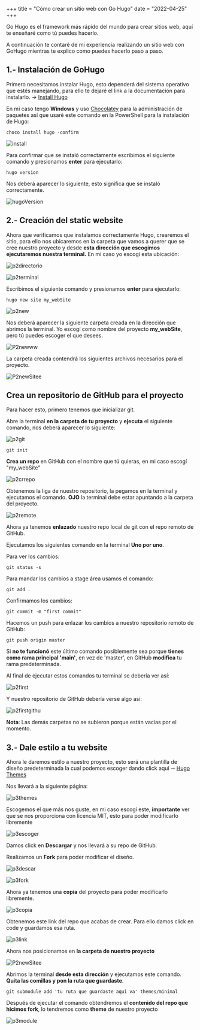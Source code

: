 +++
title = "Cómo crear un sitio web con Go Hugo"
date = "2022-04-25"
+++

Go Hugo es el framework más rápido del mundo para crear sitios web, aquí te enseñaré como tú puedes hacerlo.
<!--more-->
A continuación te contaré de mi experiencia realizando un sitio web con GoHugo mientras te explico como puedes hacerlo paso a paso.

## 1.- Instalación de GoHugo

Primero necesitamos instalar Hugo, esto dependerá del sistema operativo que estés manejando, para ello te dejaré el link a la documentación para instalarlo. → [Install Hugo](https://gohugo.io/getting-started/installing/)

En mi caso tengo **Windows** y uso [Chocolatey](https://chocolatey.org/) para la administración de paquetes así que usaré este comando en la PowerShell para la instalación de Hugo:

```texto
choco install hugo -confirm
```

![install](https://github.com/UlisesOrnelasR/assetsToBlogHowToSite/blob/master/installHugo.jpg?raw=true)

Para confirmar que se instaló correctamente escribimos el siguiente comando y presionamos **enter** para ejecutarlo:

```texto
hugo version
```

Nos deberá aparecer lo siguiente, esto significa que se instaló correctamente.

![hugoVersion](https://github.com/UlisesOrnelasR/assetsToBlogHowToSite/blob/master/hugoVersion.JPG?raw=true)

## 2.- Creación del static website

Ahora que verificamos que instalamos correctamente Hugo, crearemos el sitio, para ello nos ubicaremos en la carpeta que vamos a querer que se cree nuestro proyecto y desde **esta dirección que escogimos ejecutaremos nuestra terminal.**
En mi caso yo escogí esta ubicación:

![p2directorio](https://github.com/UlisesOrnelasR/assetsToBlogHowToSite/blob/master/paso2directorio.JPG?raw=true)

![p2terminal](https://github.com/UlisesOrnelasR/assetsToBlogHowToSite/blob/master/paso2terminal.JPG?raw=true)

Escribimos el siguiente comando y presionamos **enter** para ejecutarlo:

```texto
hugo new site my_webSite
```

![p2new](https://github.com/UlisesOrnelasR/assetsToBlogHowToSite/blob/master/pas2new.JPG?raw=true)

Nos deberá aparecer la siguiente carpeta creada en la dirección que abrimos la terminal. Yo escogí como nombre del proyecto **my_webSite**, pero tú puedes escoger el que desees.

![P2newww](https://github.com/UlisesOrnelasR/assetsToBlogHowToSite/blob/master/p2new.JPG?raw=true)

La carpeta creada contendrá los siguientes archivos necesarios para el proyecto.

![P2newSitee](https://github.com/UlisesOrnelasR/assetsToBlogHowToSite/blob/master/p2mysite.JPG?raw=true)

## Crea un repositorio de GitHub para el proyecto

Para hacer esto, primero tenemos que inicializar git.

Abre la terminal **en la carpeta de tu proyecto** y **ejecuta** el siguiente comando, nos deberá aparecer lo siguiente:

![p2git](https://github.com/UlisesOrnelasR/assetsToBlogHowToSite/blob/master/p2git.JPG?raw=true)

```texto
git init
```

**Crea un repo** en GitHub con el nombre que tú quieras, en mi caso escogí "my_webSite"

![p2crrepo](https://github.com/UlisesOrnelasR/assetsToBlogHowToSite/blob/master/p2crerepo.JPG?raw=true)

Obtenemos la liga de nuestro repositorio, la pegamos en la terminal y ejecutamos el comando.
 **OJO** la terminal debe estar apuntando a la carpeta del proyecto.

![p2remote](https://github.com/UlisesOrnelasR/assetsToBlogHowToSite/blob/master/p2remote.JPG?raw=true)

Ahora ya tenemos **enlazado** nuestro repo local de git con el repo remoto de GitHub.

Ejecutamos los siguientes comando en la terminal **Uno por uno**.

Para ver los cambios:

```texto
git status -s
```

Para mandar los cambios a stage área usamos el comando:

```texto
git add .
```

Confirmamos los cambios:

```texto
git commit -m "first commit"
```

Hacemos un push para enlazar los cambios a nuestro repositorio remoto de GitHub:

```texto
git push origin master
```

Si **no te funcionó** este último comando posiblemente sea porque **tienes como rama principal 'main'**, en vez de 'master', en GitHub **modifica** tu rama predeterminada.

Al final de ejecutar estos comandos tu terminal se debería ver así:

![p2first](https://github.com/UlisesOrnelasR/assetsToBlogHowToSite/blob/master/p2first.JPG?raw=true)

Y nuestro repositorio de GitHub debería verse algo así:

![p2firstgithu](https://github.com/UlisesOrnelasR/assetsToBlogHowToSite/blob/master/p2firstgithub.JPG?raw=true)

**Nota**: Las demás carpetas no se subieron porque están vacías por el momento.

## 3.- Dale estilo a tu website

Ahora le daremos estilo a nuestro proyecto, esto será una plantilla de diseño predeterminada la cual podemos escoger
dando click aquí ⇾ [Hugo Themes](https://themes.gohugo.io/)

Nos llevará a la siguiente página:

 ![p3themes](https://github.com/UlisesOrnelasR/assetsToBlogHowToSite/blob/master/p3themes.JPG?raw=true)

 Escogemos el que más nos guste, en mi caso escogí este, **importante** ver que se nos proporciona con licencia MIT, esto para poder modificarlo libremente

 ![p3escoger](https://github.com/UlisesOrnelasR/assetsToBlogHowToSite/blob/master/p3escoger.JPG?raw=true)

 Damos click en **Descargar** y nos llevará a su repo de GitHub.

 Realizamos un **Fork** para poder modificar el diseño.

 ![p3descar](https://github.com/UlisesOrnelasR/assetsToBlogHowToSite/blob/master/p3descarga.JPG?raw=true)

 ![p3fork](https://github.com/UlisesOrnelasR/assetsToBlogHowToSite/blob/master/p3fork.JPG?raw=true)

 Ahora ya tenemos una **copia** del proyecto para poder modificarlo libremente.

 ![p3copia](https://github.com/UlisesOrnelasR/assetsToBlogHowToSite/blob/master/p3copia.JPG?raw=true)

Obtenemos este link del repo que acabas de crear. Para ello damos click en code y guardamos esa ruta.

![p3link](https://github.com/UlisesOrnelasR/assetsToBlogHowToSite/blob/master/p3link.JPG?raw=true)

Ahora nos posicionamos en **la carpeta de nuestro proyecto**

![P2newSitee](https://github.com/UlisesOrnelasR/assetsToBlogHowToSite/blob/master/p2mysite.JPG?raw=true)

Abrimos la terminal **desde esta dirección** y
ejecutamos este comando. **Quita las comillas y pon la ruta que guardaste**.

```texto
git submodule add 'tu ruta que guardaste aqui va' themes/minimal
```

Después de ejecutar el comando obtendremos el **contenido del repo que hicimos fork**, lo tendremos como **theme** de nuestro proyecto

![p3module](https://github.com/UlisesOrnelasR/assetsToBlogHowToSite/blob/master/p3submodule.JPG?raw=true)

